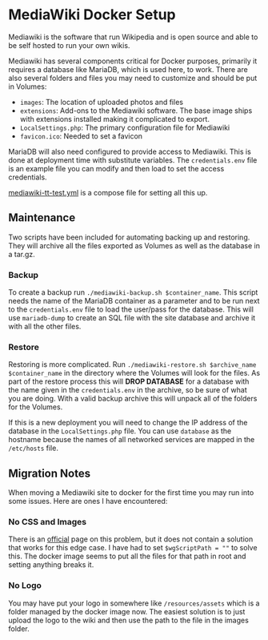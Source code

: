 # MediaWiki Docker Setup

Mediawiki is the software that run Wikipedia and is open source and able to be
self hosted to run your own wikis.

Mediawiki has several components critical for Docker purposes, primarily it
requires a database like MariaDB, which is used here, to work. There are also 
several folders and files you may need to customize and should be put in 
Volumes:

 - `images`: The location of uploaded photos and files
 - `extensions`: Add-ons to the Mediawiki software. The base image ships with 
extensions installed making it complicated to export.
 - `LocalSettings.php`: The primary configuration file for Mediawiki
 - `favicon.ico`: Needed to set a favicon

MariaDB will also need configured to provide access to Mediawiki. This is done
at deployment time with substitute variables. The `credentials.env` file is an
example file you can modify and then load to set the access credentials.

[mediawiki-tt-test.yml](mediawiki-tt-test.yml) is a compose file for setting 
all this up.

## Maintenance

Two scripts have been included for automating backing up and restoring. They 
will archive all the files exported as Volumes as well as the database in a 
tar.gz.

### Backup

To create a backup run `./mediawiki-backup.sh $container_name`. This script 
needs the name of the MariaDB container as a parameter and to be run next to 
the `credentials.env` file to load the user/pass for the database. This will 
use `mariadb-dump` to create an SQL file with the site database and archive it 
with all the other files.

### Restore

Restoring is more complicated. Run `./mediawiki-restore.sh $archive_name $container_name`
in the directory where the Volumes will look for the files. As
part of the restore process this will **DROP DATABASE** for a database with the
name given in the `credentials.env` in the archive, so be sure of what you are
doing. With a valid backup archive this will unpack all of the folders for the 
Volumes.

If this is a new deployment you will need to change the IP address of the 
database in the `LocalSettings.php` file. You can use `database` as the
hostname because the names of all networked services are mapped in the 
`/etc/hosts` file.

## Migration Notes

When moving a Mediawiki site to docker for the first time you may run into some
issues. Here are ones I have encountered:

### No CSS and Images

There is an [official](https://www.mediawiki.org/wiki/Manual:Common_errors_and_symptoms#The_wiki_appears_without_styles_applied_and_images_are_missing)
page on this problem, but it does not contain a solution that works for this
edge case. I have had to set `$wgScriptPath = ""` to solve this. The docker image
seems to put all the files for that path in root and setting anything breaks it.

### No Logo

You may have put your logo in somewhere like `/resources/assets` which is a 
folder managed by the docker image now. The easiest solution is to just upload
the logo to the wiki and then use the path to the file in the images folder.
